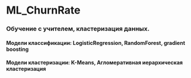 # ML_ChurnRate
### Обучение с учителем, кластеризация данных.
#### Модели классификации: LogisticRegression, RandomForest, gradient boosting
#### Модели кластеризации: K-Means, Агломеративная иерархическая кластеризация
